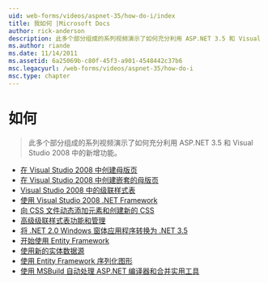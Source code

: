 ```yaml
---
uid: web-forms/videos/aspnet-35/how-do-i/index
title: 我如何 |Microsoft Docs
author: rick-anderson
description: 此多个部分组成的系列视频演示了如何充分利用 ASP.NET 3.5 和 Visual Studio 2008 中的新增功能。
ms.author: riande
ms.date: 11/14/2011
ms.assetid: 6a25069b-c80f-45f3-a901-4548442c37b6
msc.legacyurl: /web-forms/videos/aspnet-35/how-do-i
msc.type: chapter
---
```

<a name="how-do-i"></a>如何
====================
> 此多个部分组成的系列视频演示了如何充分利用 ASP.NET 3.5 和 Visual Studio 2008 中的新增功能。


- [在 Visual Studio 2008 中创建母版页](how-do-i-create-a-master-page-in-visual-studio-2008.md)
- [在 Visual Studio 2008 中创建嵌套的母版页](how-do-i-create-nested-master-page-in-visual-studio-2008.md)
- [Visual Studio 2008 中的级联样式表](how-do-i-cascading-style-sheets-in-visual-studio-2008.md)
- [使用 Visual Studio 2008 .NET Framework](how-do-i-working-with-visual-studio-2008-net-framework.md)
- [向 CSS 文件动态添加元素和创建新的 CSS](how-do-i-adding-elements-to-a-css-file-and-create-new-css-on-the-fly.md)
- [高级级联样式表功能和管理](how-do-i-advance-cascading-style-sheet-features-and-management.md)
- [将 .NET 2.0 Windows 窗体应用程序转换为 .NET 3.5](how-do-i-converting-a-net-20-windows-forms-application-to-net-35.md)
- [开始使用 Entity Framework](how-do-i-get-started-with-the-entity-framework.md)
- [使用新的实体数据源](how-do-i-use-the-new-entity-data-source.md)
- [使用 Entity Framework 序列化图形](how-do-i-serialize-a-graph-with-the-entity-framework.md)
- [使用 MSBuild 自动处理 ASP.NET 编译器和合并实用工具](how-do-i-use-msbuild-to-automate-the-aspnet-compiler-and-merge-utilities.md)
